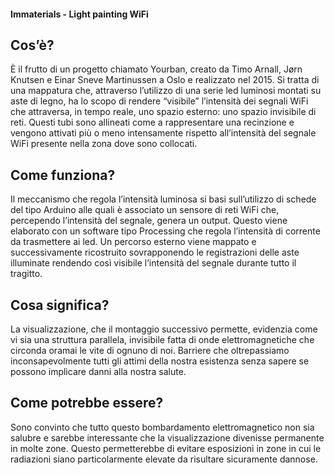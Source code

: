 #### Immaterials - Light painting WiFi

## Cos’è?  
È il frutto di un progetto chiamato Yourban, creato da Timo Arnall, Jørn Knutsen e Einar Sneve Martinussen a Oslo e realizzato nel 2015.
Si tratta di una mappatura che, attraverso l’utilizzo di una serie led luminosi montati su aste di legno, ha lo scopo di rendere “visibile” l’intensità dei segnali WiFi che attraversa, in tempo reale, uno spazio esterno: uno spazio invisibile di reti.
Questi tubi sono allineati come a rappresentare una recinzione e vengono attivati più o meno intensamente rispetto all’intensità del segnale WiFi presente nella zona dove sono collocati.

## Come funziona?  
Il meccanismo che regola l’intensità luminosa si basi sull’utilizzo di schede del tipo Arduino alle quali è associato un sensore di reti WiFi che, percependo l’intensità del segnale, genera un output.
Questo viene elaborato con un software tipo Processing che regola l’intensità di corrente da trasmettere ai led.
Un percorso esterno viene mappato e successivamente ricostruito sovrapponendo le registrazioni delle aste illuminate rendendo così visibile l’intensità del segnale durante tutto il tragitto.

## Cosa significa?  
La visualizzazione, che il montaggio successivo permette, evidenzia come vi sia una struttura parallela, invisibile fatta di onde elettromagnetiche che circonda oramai le vite di ognuno di noi.
Barriere che oltrepassiamo inconsapevolmente tutti gli attimi della nostra esistenza senza sapere se possono implicare danni alla nostra salute.

## Come potrebbe essere?  
Sono convinto che tutto questo bombardamento elettromagnetico non sia salubre e sarebbe interessante che la visualizzazione divenisse permanente in molte zone.
Questo permetterebbe di evitare esposizioni in zone in cui le radiazioni siano particolarmente elevate da risultare sicuramente dannose.
